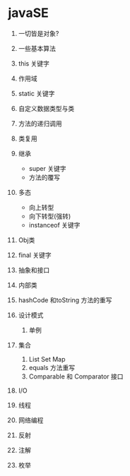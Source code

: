javaSE 
===

1. 一切皆是对象?

2. 一些基本算法

3. this 关键字

4. 作用域

5. static 关键字

6. 自定义数据类型与类

7. 方法的递归调用

8. 类复用

9. 继承
    - super 关键字
    - 方法的覆写

10. 多态
    - 向上转型
    - 向下转型(强转)
    - instanceof 关键字

11. Obj类

12. final 关键字

13. 抽象和接口 

14. 内部类

15. hashCode 和toString 方法的重写

16. 设计模式
       1. 单例

17. 集合
       1. List Set Map
       2. equals 方法重写
       3. Comparable 和 Comparator 接口

18. I/O

19. 线程

20. 网络编程

21. 反射

22. 注解

23. 枚举

     ​
